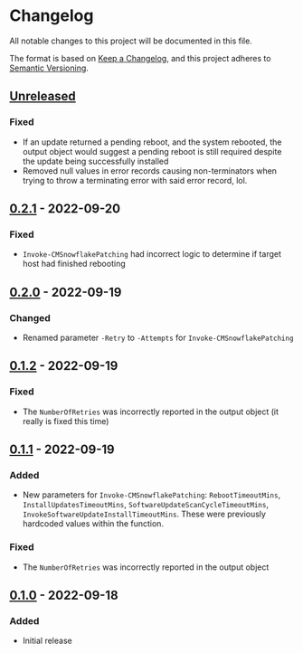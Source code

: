 # Changelog
All notable changes to this project will be documented in this file.

The format is based on [Keep a Changelog](https://keepachangelog.com/en/1.0.0/),
and this project adheres to [Semantic Versioning](https://semver.org/spec/v2.0.0.html).

## [Unreleased]
### Fixed
- If an update returned a pending reboot, and the system rebooted, the output object would suggest a pending reboot is still required despite the update being successfully installed
- Removed null values in error records causing non-terminators when trying to throw a terminating error with said error record, lol.

## [0.2.1] - 2022-09-20
### Fixed
- `Invoke-CMSnowflakePatching` had incorrect logic to determine if target host had finished rebooting

## [0.2.0] - 2022-09-19
### Changed
- Renamed parameter `-Retry` to `-Attempts` for `Invoke-CMSnowflakePatching`

## [0.1.2] - 2022-09-19

### Fixed
- The `NumberOfRetries` was incorrectly reported in the output object (it really is fixed this time)

## [0.1.1] - 2022-09-19
### Added
- New parameters for `Invoke-CMSnowflakePatching`: `RebootTimeoutMins`, `InstallUpdatesTimeoutMins`, `SoftwareUpdateScanCycleTimeoutMins`, `InvokeSoftwareUpdateInstallTimeoutMins`. These were previously hardcoded values within the function.

### Fixed
- The `NumberOfRetries` was incorrectly reported in the output object

## [0.1.0] - 2022-09-18
### Added
- Initial release

[Unreleased]: https://github.com/codaamok/PSCMSnowflakePatching/compare/0.2.1..HEAD
[0.2.1]: https://github.com/codaamok/PSCMSnowflakePatching/compare/0.2.0..0.2.1
[0.2.0]: https://github.com/codaamok/PSCMSnowflakePatching/compare/0.1.2..0.2.0
[0.1.2]: https://github.com/codaamok/PSCMSnowflakePatching/compare/0.1.1..0.1.2
[0.1.1]: https://github.com/codaamok/PSCMSnowflakePatching/compare/0.1.0..0.1.1
[0.1.0]: https://github.com/codaamok/PSCMSnowflakePatching/tree/0.1.0